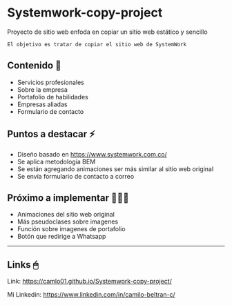# Systemwork-copy-project

Proyecto de sitio web enfoda en copiar un sitio web estático y sencillo 

```
El objetivo es tratar de copiar el sitio web de SystemWork 
```
## Contenido 📖

- Servicios profesionales
- Sobre la empresa
- Portafolio de habilidades
- Empresas aliadas
- Formulario de contacto

## Puntos a destacar ⚡

- Diseño basado en https://www.systemwork.com.co/
- Se aplica metodología BEM 
- Se están agregando animaciones ser más similar al sitio web original
- Se envía formulario de contacto a correo


## Próximo a implementar 🚧🔧🔨

- Animaciones del sitio web original
- Más pseudoclases sobre imagenes
- Función sobre imagenes de portafolio
- Botón que redirige a Whatsapp 

------------------------------------

## Links 🖱

Link: https://camlo01.github.io/Systemwork-copy-project/

Mi Linkedin: https://www.linkedin.com/in/camilo-beltran-c/



